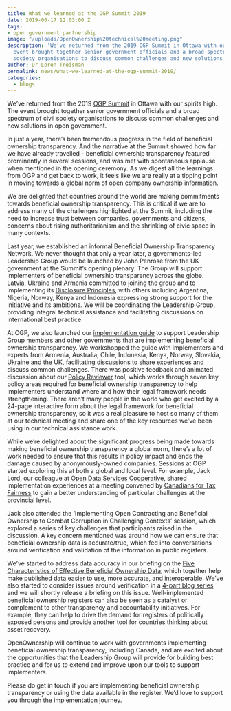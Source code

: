 ```yaml
---
title: What we learned at the OGP Summit 2019
date: 2019-06-17 12:03:00 Z
tags:
- open government partnership
image: "/uploads/OpenOwnership%20technical%20meeting.png"
description: 'We’ve returned from the 2019 OGP Summit in Ottawa with our spirits high.  The
  event brought together senior government officials and a broad spectrum of civil
  society organisations to discuss common challenges and new solutions in open government.  '
author: Dr Loren Treisman
permalink: news/what-we-learned-at-the-ogp-summit-2019/
categories:
  - blogs
---
```


We’ve returned from the 2019 [OGP Summit](https://www.opengovpartnership.org/events/ogp-global-summit-2019-ottawa-canada/) in Ottawa with our spirits high.  The event brought together senior government officials and a broad spectrum of civil society organisations to discuss common challenges and new solutions in open government.

In just a year, there’s been tremendous progress in the field of beneficial ownership transparency.  And the narrative at the Summit showed how far we have already travelled - beneficial ownership transparency featured prominently in several sessions, and was met with spontaneous applause when mentioned in the opening ceremony. As we digest all the learnings from OGP and get back to work, it feels like we are really at a tipping point in moving towards a global norm of open company ownership information.

We are delighted that countries around the world are making commitments towards beneficial ownership transparency.  This is critical if we are to address many of the challenges highlighted at the Summit, including the need to increase trust between companies, governments and citizens, concerns about rising authoritarianism and the shrinking of civic space in many contexts.

Last year, we established an informal Beneficial Ownership Transparency Network.  We never thought that only a year later, a governments-led Leadership Group would be launched by John Penrose from the UK government at the Summit’s opening plenary.  The Group will support implementers of beneficial ownership transparency across the globe.   Latvia, Ukraine and Armenia committed to joining the group and to implementing its [Disclosure Principles](https://www.openownership.org/uploads/oo-disclosure-principles.pdf), with others including Argentina, Nigeria, Norway, Kenya and Indonesia expressing strong support for the initiative and its ambitions. We will be coordinating the Leadership Group, providing integral technical assistance and facilitating discussions on international best practice.

At OGP, we also launched our [implementation guide](https://www.openownership.org/guide/) to support Leadership Group members and other governments that are implementing beneficial ownership transparency. We workshopped the guide with implementers and experts from Armenia, Australia, Chile, Indonesia, Kenya, Norway, Slovakia, Ukraine and the UK, facilitating discussions to share experiences and discuss common challenges. There was positive feedback and animated discussion about our [Policy Reviewer](https://www.openownership.org/uploads/oo-bo-policy-reviewer-interactive.pdf) tool, which works through seven key policy areas required for beneficial ownership transparency to help implementers understand where and how their legal framework needs strengthening. There aren’t many people in the world who get excited by a 24-page interactive form about the legal framework for beneficial ownership transparency, so it was a real pleasure to host so many of them at our technical meeting and share one of the key resources we’ve been using in our technical assistance work.

While we’re delighted about the significant progress being made towards making beneficial ownership transparency a global norm, there’s a lot of work needed to ensure that this results in policy impact and ends the damage caused by anonymously-owned companies.  Sessions at OGP started exploring this at both a global and local level.  For example, Jack Lord, our colleague at [Open Data Services Cooperative](http://www.opendataservices.coop/), shared implementation experiences at a meeting convened by [Canadians for Tax Fairness](https://www.taxfairness.ca/) to gain a better understanding of particular challenges at the provincial level.

Jack also attended the ‘Implementing Open Contracting and Beneficial Ownership to Combat Corruption in Challenging Contexts’ session, which explored a series of key challenges that participants raised in the discussion.  A key concern mentioned was around how we can ensure that beneficial ownership data is accurate/true, which fed into conversations around verification and validation of the information in public registers.

We’ve started to address data accuracy in our briefing on the [Five Characteristics of Effective Beneficial Ownership Data](https://www.openownership.org/uploads/oo-characteristics-effective-bo-data.pdf), which together help make published data easier to use, more accurate, and interoperable. We’ve also started to consider issues around verification in a [4-part blog series](https://www.openownership.org/news/what-we-really-mean-when-we-talk-about-verification-part-1-of-4/) and we will shortly release a briefing on this issue.  Well-implemented beneficial ownership registers can also be seen as a catalyst or complement to other transparency and accountability initiatives.  For example, they can help to drive the demand for registers of politically exposed persons and provide another tool for countries thinking about asset recovery.

OpenOwnership will continue to work with governments implementing beneficial ownership transparency, including Canada, and are excited about the opportunities that the Leadership Group will provide for building best practice and for us to extend and improve upon our tools to support implementers.

Please do get in touch if you are implementing beneficial ownership transparency or using the data available in the register.  We’d love to support you through the implementation journey.
